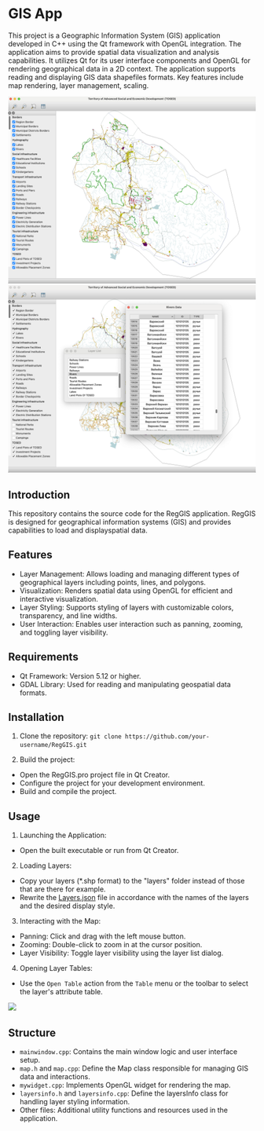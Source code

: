 # GIS App
This project is a Geographic Information System (GIS) application developed in C++ using the Qt framework with OpenGL integration. 
The application aims to provide spatial data visualization and analysis capabilities. 
It utilizes Qt for its user interface components and OpenGL for rendering geographical data in a 2D context. 
The application supports reading and displaying GIS data shapefiles formats.
Key features include map rendering, layer management, scaling.


<img src="https://github.com/Anastasiia-Ni/RegGIS/blob/main/img/map.png" width="600">
<img src="https://github.com/Anastasiia-Ni/RegGIS/blob/main/img/table.png" width="600">


## Introduction
This repository contains the source code for the RegGIS application. RegGIS is designed for geographical information systems (GIS) 
and provides capabilities to load and displayspatial data.

## Features
- Layer Management: Allows loading and managing different types of geographical layers including points, lines, and polygons.
- Visualization: Renders spatial data using OpenGL for efficient and interactive visualization.
- Layer Styling: Supports styling of layers with customizable colors, transparency, and line widths.
- User Interaction: Enables user interaction such as panning, zooming, and toggling layer visibility.

## Requirements
- Qt Framework: Version 5.12 or higher.
- GDAL Library: Used for reading and manipulating geospatial data formats.

## Installation
1. Clone the repository:
``` git clone https://github.com/your-username/RegGIS.git ```

2. Build the project:

- Open the RegGIS.pro project file in Qt Creator.
- Configure the project for your development environment.
- Build and compile the project.

## Usage
1. Launching the Application:
- Open the built executable or run from Qt Creator.
2. Loading Layers:
- Сopy your layers (*.shp format) to the "layers" folder instead of those that are there for example.
- Rewrite the [Layers.json](https://github.com/Anastasiia-Ni/RegGIS/blob/main/add/Layers.json) file in accordance with the names of the layers and the desired display style.
3. Interacting with the Map:
- Panning: Click and drag with the left mouse button.
- Zooming: Double-click to zoom in at the cursor position.
- Layer Visibility: Toggle layer visibility using the layer list dialog.
4. Opening Layer Tables:
- Use the `Open Table` action from the `Table` menu or the toolbar to select the layer's attribute table.

<img src="https://github.com/Anastasiia-Ni/RegGIS/blob/main/img/TableDialog.png" width="300">

## Structure
- `mainwindow.cpp`: Contains the main window logic and user interface setup.
- `map.h` and `map.cpp`: Define the Map class responsible for managing GIS data and interactions.
- `mywidget.cpp`: Implements OpenGL widget for rendering the map.
- `layersinfo.h` and `layersinfo.cpp`: Define the layersInfo class for handling layer styling information.
- Other files: Additional utility functions and resources used in the application.
